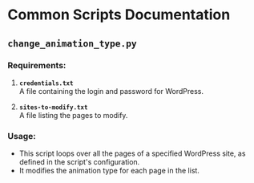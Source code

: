 # Common Scripts Documentation

## **`change_animation_type.py`**

### **Requirements:**
1. **`credentials.txt`**  
   A file containing the login and password for WordPress.
   
2. **`sites-to-modify.txt`**  
   A file listing the pages to modify.

### **Usage:**
- This script loops over all the pages of a specified WordPress site, as defined in the script's configuration. 
- It modifies the animation type for each page in the list.
